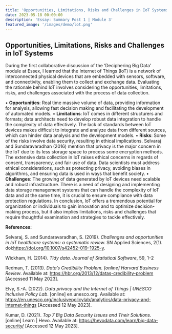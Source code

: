 ```yaml
---
title: 'Opportunities, Limitations, Risks and Challenges in IoT Systems'
date: 2023-05-18 00:00:00
description: 'Essay: Summary Post 1 | Module 3'
featured_image: '/images/demo/lot.png'
---
```


## Opportunities, Limitations, Risks and Challenges in IoT Systems

During the first collaborative discussion of the ‘Deciphering Big Data’ module at Essex, I learned that the Internet of Things (IoT) is a network of interconnected physical devices that are embedded with sensors, software, and connectivity, enabling them to collect and exchange data. 
Evaluating the rationale behind IoT involves considering the opportunities, limitations, risks, and challenges associated with the process of data collection.

•	**Opportunities**: Real time massive volume of data, providing information for analysis, allowing fast decision making and facilitating the development of automated models.
•	**Limitations**: IoT comes in different structurers and formats; data architects need to develop robust data integration to handle the complexity of data effectively.
The lack of standards between IoT devices makes difficult to integrate and analyze data from different sources, which can hinder data analysis and the development models.
•	**Risks**: Some of the risks involve data security, resulting in ethical implications. Selvaraj and Sundaravaradhan (2016) mention that privacy is the major concern in the IoT due to its less storage space to process some encryption methods. 
The extensive data collection in IoT raises ethical concerns in regards of consent, transparency, and fair use of data. Data scientists must address ethical considerations, such as protecting privacy, avoiding biases in algorithms, and ensuring data is used in ways that benefit society. 
•	**Challenges**: The growing of data generated by loT devices need scalable and robust infrastructure. There is a need of designing and implementing data storage management systems that can handle the complexity of loT data and at the same time, it is crucial to ensure compliance with data protection regulations.
In conclusion, loT offers a tremendous potential for organization or individuals to gain innovation and to optimize decision-making process, but it also implies limitations, risks and challenges that require thoughtful examination and strategies to tackle effectively.


**References:**

Selvaraj, S. and Sundaravaradhan, S. (2019). _Challenges and opportunities in IoT healthcare systems: a systematic review._ SN Applied Sciences, 2(1). doi:https://doi.org/10.1007/s42452-019-1925-y.

Wickham, H. (2014). _Tidy data. Journal of Statistical Software_, 59, 1–2

Redman, T. (2013). _Data’s Credibility Problem. [online] Harvard Business Review_. Available at: https://hbr.org/2013/12/datas-credibility-problem [Accessed 11 May 2023].

Elvy, S.-A. (2022). _Data privacy and the Internet of Things | UNESCO Inclusive Policy Lab_. [online] en.unesco.org. Available at: https://en.unesco.org/inclusivepolicylab/analytics/data-privacy-and-internet-things [Accessed 12 May 2023].

Kumar, D. (2021). _Top 7 Big Data Security Issues and Their Solutions_. [online] Learn | Hevo. Available at: https://hevodata.com/learn/big-data-security/ [Accessed 12 May 2023].
